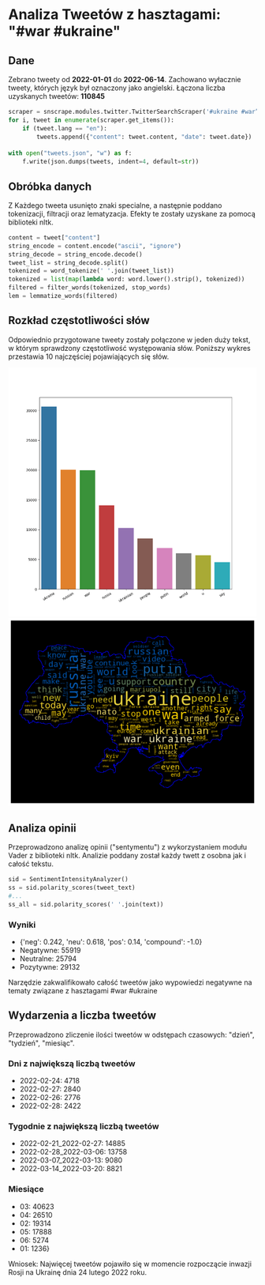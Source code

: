 # Analiza Tweetów z hasztagami: "#war #ukraine"

## Dane
<p>Zebrano tweety od <b>2022-01-01</b> do <b>2022-06-14</b>. Zachowano wyłacznie tweety, których język był oznaczony jako angielski. Łączona liczba uzyskanych tweetów: <b>110845</b></p>

```python
scraper = snscrape.modules.twitter.TwitterSearchScraper('#ukraine #war” since:2022-01-01')
for i, tweet in enumerate(scraper.get_items()):
    if (tweet.lang == "en"):
        tweets.append({"content": tweet.content, "date": tweet.date})

with open("tweets.json", "w") as f:
    f.write(json.dumps(tweets, indent=4, default=str))
```

## Obróbka danych
<p>Z Każdego tweeta usunięto znaki specialne, a następnie poddano tokenizacji, filtracji oraz lematyzacja. Efekty te zostały uzyskane za pomocą biblioteki nltk.</p>

```python
content = tweet["content"]
string_encode = content.encode("ascii", "ignore")
string_decode = string_encode.decode()
tweet_list = string_decode.split()
tokenized = word_tokenize(' '.join(tweet_list))
tokenized = list(map(lambda word: word.lower().strip(), tokenized))
filtered = filter_words(tokenized, stop_words)
lem = lemmatize_words(filtered)
```

## Rozkład częstotliwości słów
<p>Odpowiednio przygotowane tweety zostały połączone w jeden duży tekst, w którym sprawdzony częstotliwość występowania słów. Poniższy wykres przestawia 10 najczęściej pojawiających się słów.</p>

![ScreenShot](projekt2/graphs/FreqDistAll.PNG) <br/>
![ScreenShot](projekt2/graphs/WordCloud.PNG) <br/>

## Analiza opinii
<p>Przeprowadzono analizę opinii ("sentymentu") z wykorzystaniem modułu Vader z biblioteki nltk. Analizie poddany został każdy twett z osobna jak i całość tekstu. </p>

```python
sid = SentimentIntensityAnalyzer()
ss = sid.polarity_scores(tweet_text)
#...
ss_all = sid.polarity_scores(' '.join(text))
```

### Wyniki
- {'neg': 0.242, 'neu': 0.618, 'pos': 0.14, 'compound': -1.0}
- Negatywne: 55919
- Neutralne: 25794
- Pozytywne: 29132 

<p>Narzędzie zakwalifikowało całość tweetów jako wypowiedzi negatywne na tematy związane z hasztagami #war #ukraine</p>


## Wydarzenia a liczba tweetów
<p>Przeprowadzono zliczenie ilości tweetów w odstępach czasowych: "dzień", "tydzień", "miesiąc". <br />
</p>

### Dni z największą liczbą tweetów
- 2022-02-24: 4718
- 2022-02-27: 2840
- 2022-02-26: 2776
- 2022-02-28: 2422

### Tygodnie z największą liczbą tweetów
- 2022-02-21_2022-02-27: 14885
- 2022-02-28_2022-03-06: 13758
- 2022-03-07_2022-03-13: 9080
- 2022-03-14_2022-03-20: 8821

### Miesiące
- 03: 40623
- 04: 26510
- 02: 19314
- 05: 17888
- 06: 5274
- 01: 1236}

Wniosek: Najwięcej tweetów pojawiło się w momencie rozpoczącie inwazji Rosji na Ukrainę dnia 24 lutego 2022 roku.


